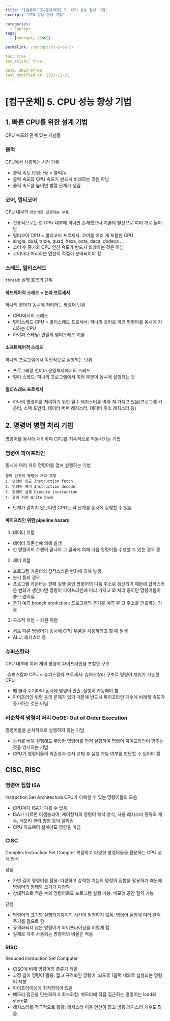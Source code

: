 ```yaml
---
title: "[컴퓨터구조&운영체제] 5. CPU 성능 향상 기법"
excerpt: "CPU 성능 향상 기법"

categories:
  - Concept
tags:
  - [concept, CS&OS]

permalink: /concept/cs-&-os-5/

toc: true
toc_sticky: true

date: 2023-07-08
last_modified_at: 2023-11-21
---
```

# [컴구운체] 5. CPU 성능 향상 기법 

## 1. 빠른 CPU를 위한 설계 기법 

CPU 속도와 관계 있는 개념들 

### 클럭 

CPU에서 사용하는 시간 단위 

- 클럭 속도 단위: Hz = 클럭/s
- 클럭 속도와 CPU 속도가 반드시 비례하는 것은 아님
- 클럭 속도를 높이면 발열 문제가 생김 

### 코어, 멀티코어 

CPU 내부의 `명령어를 실행하는 부품`

- 전통적으로는 한 CPU 내부에 하나만 존재했으나 기술의 발전으로 여러 개로 늘어남
- 멀티코어 CPU = 멀티코어 프로세서: 코어를 여러 개 포함한 CPU
- single, dual, triple, quad, hexa, octa, daca, dodeca ...
- 코어 수 증가와 CPU 연산 속도가 반드시 비례하는 것은 아님
- 코어마다 처리하는 연산이 적절히 분배되어야 함 

### 스레드, 멀티스레드 

`thread`: 실행 흐름의 단위 

#### 하드웨어적 스레드 = 논리 프로세서 

하나의 코어가 동시에 처리하는 명령어 단위 

- CPU에서의 스레드
- 멀티스레드 CPU = 멀티스레드 프로세서: 하나의 코어로 여러 명령어를 동시에 처리하는 CPU
- 하이퍼 스레딩: 인텔의 멀티스레드 기술 

#### 소프트웨어적 스레드 

하나의 프로그램에서 독립적으로 실행되는 단위 

- 프로그래밍 언어나 운영체제에서의 스레드
- 멀티 스레드: 하나의 프로그램에서 여러 부분이 동시에 실행되는 것 

#### 멀티스레드 프로세서 

- 하나의 명령어를 처리하기 위한 필수 레지스터를 여러 개 가지고 있음(프로그램 카운터, 스택 포인터, 데이터 버퍼 레지스터, 데이터 주소 레지스터 등) 

## 2. 명령어 병렬 처리 기법 

명령어를 동시에 처리하여 CPU를 지속적으로 작동시키는 기법 

### 명령어 파이프라인 

동시에 여러 개의 명령어를 겹쳐 실행하는 기법 

```
클럭 단위의 명령어 처리 과정
1. 명령어 인출 Instruction fetch
2. 명령어 해석 Instruction decode
3. 명령어 실행 Execute instruction
4. 결과 저장 Write back
``` 

- 단계가 겹치지 않는다면 CPU는 각 단계를 동시에 실행할 수 있음 

#### 파이프라인 위험 pipeline hazard 

1. 데이터 위험 

- 데이터 의존성에 의해 발생
- 한 명령어의 수행이 끝나야 그 결과에 의해 다음 명령어를 수행할 수 있는 경우 등 

2. 제어 위험 

- 프로그램 카운터의 갑작스러운 변화에 의해 발생
- 분기 등의 경우
- 프로그램 카운터는 현재 실행 중인 명령어의 다음 주소로 갱신되기 때문에 갑작스러운 변화가 생긴다면 명령어 파이프라인에 미리 가지고 와 처리 중이던 명령어들이 쓸모 없어짐
- 분기 예측 branck prediction: 프로그램의 분기를 예측 후 그 주소를 인출하는 기술 

3. 구조적 위험 = 자원 위험 

- 서로 다른 명령어가 동시에 CPU 부품을 사용하려고 할 때 발생
- ALU, 레지스터 등 

### 슈퍼스칼라 

CPU 내부에 여러 개의 명령어 파이프라인을 포함한 구조 

-슈퍼스칼라 CPU = 슈퍼스칼라 프로세서: 슈퍼스칼라 구조로 명령어 처리가 가능한 CPU
- 매 클럭 주기마다 동시에 명령어 인출, 실행이 가능해야 함
- 파이프라인 위험 등의 문제가 있기 때문에 반드시 파이프라인 개수에 비례해 속도가 증가하는 것은 아님 

### 비순차적 명령어 처리 OoOE: Out of Order Execution 

명령어들을 순차적으로 실행하지 않는 기법 

- 순서를 바꿔 실행해도 무방한 명령어를 먼저 실행하여 명령어 파이프라인이 멈추는 것을 방지하는 기법
- CPU가 명령어들의 의존성과 순서 교체 후 실행 가능 여부를 판단할 수 있어야 함 

## CISC, RISC 

### 명령어 집합 ISA 

Instruction Set Architecture
CPU가 이해할 수 있는 명령어들의 모음 

- CPU마다 ISA가 다를 수 있음
- ISA가 다르면 어셈블리어, 제어장치의 명령어 해석 방식, 사용 레지스터 종류와 개수, 메모리 관리 방법 등이 달라짐
- CPU 하드웨어 설계에도 영향을 미침 

### CISC 

Complex Instruction Set Compter
복잡하고 다양한 명령어들을 활용하는 CPU 설계 방식 

장점
- 가변 길이 명령어를 활용: 다양하고 강력한 기능의 명령어 집합을 활용하기 때문에 명령어의 형태와 크기가 다양함
- 상대적으로 적은 수의 명령어로도 프로그램 실행 가능: 메모리 공간 절약 가능 

단점
- 명령어의 크기와 실행되기까지의 시간이 일정하지 않음: 명령어 실행에 여러 클럭 주기를 필요로 함
- 규격화되지 않은 명령어가 파이프라이닝을 어렵게 함
- 실제로 자주 사용되는 명령어의 비율은 적음 

### RISC 

Reduced Instruction Set Computer 

- CISC에 비해 명령어의 종류가 적음
- 고정 길이 명령어 활용: 짧고 규격화된 명령어, 되도록 1클럭 내외로 실행되는 명령어 지향
- 파이프라이닝에 최적화되어 있음
- 메모리 접근을 단순화하고 최소화함: 메모리에 직접 접근하는 명령어는 load와 store뿐
- 레지스터를 적극적으로 활용: 레지스터 이용 연산이 많고 범용 레지스터 개수도 많음